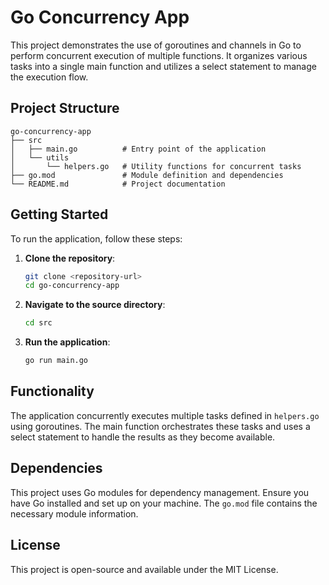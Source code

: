 # Go Concurrency App

This project demonstrates the use of goroutines and channels in Go to perform concurrent execution of multiple functions. It organizes various tasks into a single main function and utilizes a select statement to manage the execution flow.

## Project Structure

```
go-concurrency-app
├── src
│   ├── main.go          # Entry point of the application
│   └── utils
│       └── helpers.go   # Utility functions for concurrent tasks
├── go.mod               # Module definition and dependencies
└── README.md            # Project documentation
```

## Getting Started

To run the application, follow these steps:

1. **Clone the repository**:
   ```bash
   git clone <repository-url>
   cd go-concurrency-app
   ```

2. **Navigate to the source directory**:
   ```bash
   cd src
   ```

3. **Run the application**:
   ```bash
   go run main.go
   ```

## Functionality

The application concurrently executes multiple tasks defined in `helpers.go` using goroutines. The main function orchestrates these tasks and uses a select statement to handle the results as they become available.

## Dependencies

This project uses Go modules for dependency management. Ensure you have Go installed and set up on your machine. The `go.mod` file contains the necessary module information.

## License

This project is open-source and available under the MIT License.
